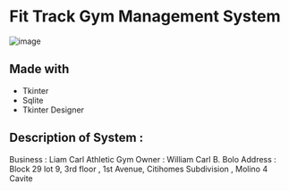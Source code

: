 # Fit Track Gym Management System

![image](https://github.com/andreikennethmoreno/Gym_Track/assets/124364969/93545634-cfec-4904-ad6f-a21c649809e4)

## Made with 
- Tkinter
- Sqlite
- Tkinter Designer

## Description of System : 



Business : Liam Carl Athletic Gym
Owner : William Carl B. Bolo
Address : Block 29 lot 9, 3rd floor , 1st Avenue, Citihomes Subdivision , Molino 4 Cavite
